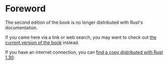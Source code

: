 # Foreword

The second edition of the book is no longer distributed with Rust's documentation.

If you came here via a link or web search, you may want to check out [the current
version of the book](../foreword.html) instead.

If you have an internet connection, you can [find a copy distributed with
Rust
1.30](https://doc.rust-lang.org/1.30.0/book/second-edition/foreword.html).